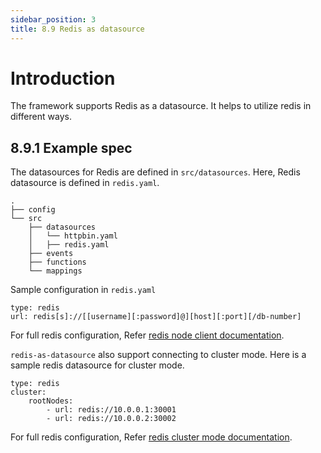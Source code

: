 ```yaml
---
sidebar_position: 3
title: 8.9 Redis as datasource
---
```


# Introduction
The framework supports Redis as a datasource. It helps to utilize redis in different ways.

## 8.9.1 Example spec
The datasources for Redis are defined in `src/datasources`. Here, Redis datasource is defined in `redis.yaml`.

```
.
├── config
└── src
    ├── datasources
    │   └── httpbin.yaml
    │   ├── redis.yaml
    ├── events
    ├── functions
    └── mappings
```

Sample configuration in `redis.yaml`
```
type: redis
url: redis[s]://[[username][:password]@][host][:port][/db-number]
```
For full redis configuration, Refer [redis node client documentation](https://github.com/redis/node-redis/blob/master/docs/client-configuration.md).

`redis-as-datasource` also support connecting to cluster mode. Here is a sample redis datasource for cluster mode.
```
type: redis
cluster:
    rootNodes:
        - url: redis://10.0.0.1:30001
        - url: redis://10.0.0.2:30002

```
For full redis configuration, Refer [redis cluster mode documentation](https://github.com/redis/node-redis/blob/master/docs/clustering.md).